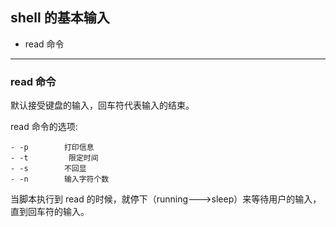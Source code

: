 ## shell 的基本输入

- read 命令

***

### read 命令

默认接受键盘的输入，回车符代表输入的结束。

read 命令的选项:

	- -p		打印信息
	- -t         限定时间
	- -s        不回显
	- -n        输入字符个数

当脚本执行到 read 的时候，就停下（running--->sleep）来等待用户的输入，直到回车符的输入。